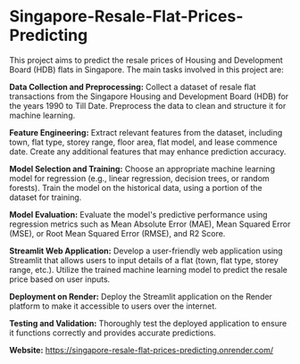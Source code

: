 # Singapore-Resale-Flat-Prices-Predicting

This project aims to predict the resale prices of Housing and Development Board (HDB) flats in Singapore. The main tasks involved in this project are:

**Data Collection and Preprocessing:**
Collect a dataset of resale flat transactions from the Singapore Housing and Development Board (HDB) for the years 1990 to Till Date. Preprocess the data to clean and structure it for machine learning.

**Feature Engineering:**
Extract relevant features from the dataset, including town, flat type, storey range, floor area, flat model, and lease commence date. Create any additional features that may enhance prediction accuracy.

**Model Selection and Training:**
Choose an appropriate machine learning model for regression (e.g., linear regression, decision trees, or random forests). Train the model on the historical data, using a portion of the dataset for training.

**Model Evaluation:**
Evaluate the model's predictive performance using regression metrics such as Mean Absolute Error (MAE), Mean Squared Error (MSE), or Root Mean Squared Error (RMSE), and R2 Score.

**Streamlit Web Application:**
Develop a user-friendly web application using Streamlit that allows users to input details of a flat (town, flat type, storey range, etc.). Utilize the trained machine learning model to predict the resale price based on user inputs.

**Deployment on Render:**
Deploy the Streamlit application on the Render platform to make it accessible to users over the internet.

**Testing and Validation:**
Thoroughly test the deployed application to ensure it functions correctly and provides accurate predictions.

**Website:** https://singapore-resale-flat-prices-predicting.onrender.com/
